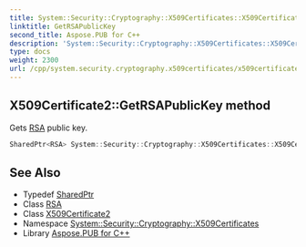 ```yaml
---
title: System::Security::Cryptography::X509Certificates::X509Certificate2::GetRSAPublicKey method
linktitle: GetRSAPublicKey
second_title: Aspose.PUB for C++
description: 'System::Security::Cryptography::X509Certificates::X509Certificate2::GetRSAPublicKey method. Gets RSA public key in C++.'
type: docs
weight: 2300
url: /cpp/system.security.cryptography.x509certificates/x509certificate2/getrsapublickey/
---
```

## X509Certificate2::GetRSAPublicKey method


Gets [RSA](../../../system.security.cryptography/rsa/) public key.

```cpp
SharedPtr<RSA> System::Security::Cryptography::X509Certificates::X509Certificate2::GetRSAPublicKey() const
```

## See Also

* Typedef [SharedPtr](../../../system/sharedptr/)
* Class [RSA](../../../system.security.cryptography/rsa/)
* Class [X509Certificate2](../)
* Namespace [System::Security::Cryptography::X509Certificates](../../)
* Library [Aspose.PUB for C++](../../../)
